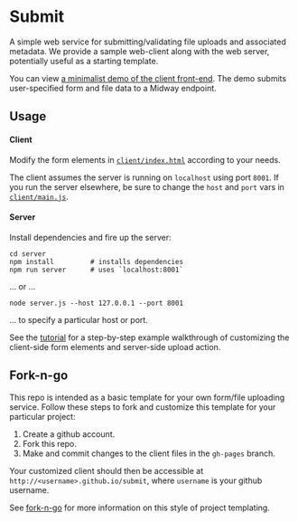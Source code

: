 # Submit

A simple web service for submitting/validating file uploads and associated metadata.  We provide a sample web-client along with the web server, potentially useful as a starting template.

You can view [a minimalist demo of the client front-end](http://rcc-uchicago.github.io/submit/). The demo submits user-specified form and file data to a Midway endpoint.


## Usage


#### Client

Modify the form elements in [`client/index.html`](https://github.com/rcc-uchicago/submit/blob/master/client/index.html#L40-L52) according to your needs.

The client assumes the server is running on `localhost` using port `8001`.  If
you run the server elsewhere, be sure to change the `host` and `port` vars in [`client/main.js`](https://github.com/rcc-uchicago/submit/blob/master/client/main.js#L4-5).


#### Server

Install dependencies and fire up the server:

```
cd server
npm install         # installs dependencies
npm run server      # uses `localhost:8001`
```

... or ...

```
node server.js --host 127.0.0.1 --port 8001
```

... to specify a particular host or port.


See the [tutorial](docs/tutorial.md) for a step-by-step example walkthrough of
customizing the client-side form elements and server-side upload action.


## Fork-n-go

This repo is intended as a basic template for your own form/file uploading
service.  Follow these steps to fork and customize this template for your particular project:

1. Create a github account.  
2. Fork this repo.  
3. Make and commit changes to the client files in the `gh-pages` branch.  

Your customized client should then be accessible at `http://<username>.github.io/submit`, where `username` is your github username.

See [fork-n-go](http://jlord.github.io/forkngo/) for more information on this
style of project templating.
